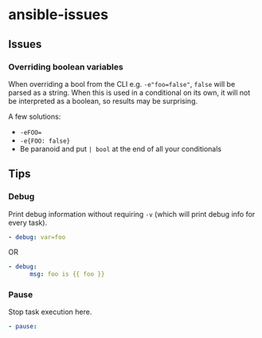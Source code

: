 # ansible-issues

## Issues

### Overriding boolean variables

When overriding a bool from the CLI e.g. `-e"foo=false"`, `false` will be parsed
as a string. When this is used in a conditional on its own, it will not be
interpreted as a boolean, so results may be surprising.

A few solutions:

-   `-eFOO=`
-   `-e{FOO: false}`
-   Be paranoid and put `| bool` at the end of all your conditionals

## Tips

### Debug

Print debug information without requiring `-v` (which will print debug info for
every task).

```yaml
- debug: var=foo
```

OR

```yaml
- debug:
      msg: foo is {{ foo }}
```

### Pause

Stop task execution here.

```yaml
- pause:
```

